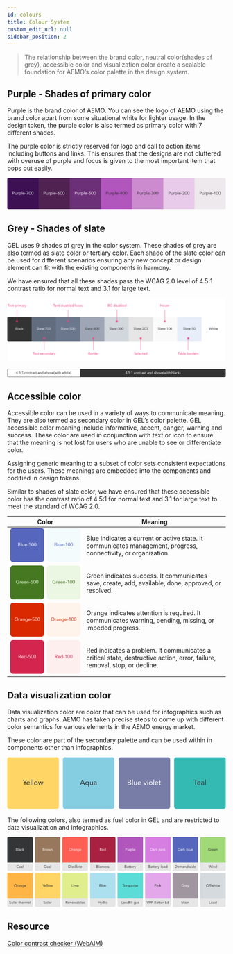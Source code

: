 ```yaml
---
id: colours
title: Colour System
custom_edit_url: null
sidebar_position: 2
---
```


> The relationship between the brand color, neutral color(shades of grey), accessible color and visualization color create a scalable foundation for AEMO’s color palette in the design system.


## Purple - Shades of primary color

Purple is the brand color of AEMO. You can see the logo of AEMO using the brand color apart from some situational white for lighter usage. In the design token, the purple color is also termed as primary color with 7 different shades.

The purple color is strictly reserved for logo and call to action items including buttons and links. This ensures that the designs are not cluttered with overuse of purple and focus is given to the most important item that pops out easily.

![Primary color](../assets/color-shades-of-purple.svg)


## Grey - Shades of slate

GEL uses 9 shades of grey in the color system. These shades of grey are also termed as slate color or tertiary color. Each shade of the slate color can be used for different scenarios ensuring any new concept or design element can fit with the existing components in harmony.

We have ensured that all these shades pass the WCAG 2.0 level of 4.5:1 contrast ratio for normal text and 3.1 for large text.

![Tertiary color](../assets/color-shades-of-grey.svg)

![Contrast](../assets/contrast.svg)


## Accessible color

Accessible color can be used in a variety of ways to communicate meaning. They are also termed as secondary color in GEL’s color palette. GEL accessible color meaning include informative, accent, danger, warning and success. These color are used in conjunction with text or icon to ensure that the meaning is not lost for users who are unable to see or differentiate color.

Assigning generic meaning to a subset of color sets consistent expectations for the users. These meanings are embedded into the components and codified in design tokens.

Similar to shades of slate color, we have ensured that these accessible color has the contrast ratio of 4.5:1 for normal text and 3.1 for large text to meet the standard of WCAG 2.0.

| Color | Meaning |
| ----- | ------- |
| ![Blue](../assets/color-informative.svg) | Blue indicates a current or active state. It communicates management, progress, connectivity, or organization. |
| ![Green](../assets/color-success.svg) | Green indicates success. It communicates save, create, add, available, done, approved, or resolved. |
| ![Orange](../assets/color-warning.svg) | Orange indicates attention is required. It communicates warning, pending, missing, or impeded progress. |
| ![Red](../assets/color-danger.svg) | Red indicates a problem. It communicates a critical state, destructive action, error, failure, removal, stop, or decline. |


## Data visualization color

Data visualization color are color that can be used for infographics such as charts and graphs. AEMO has taken precise steps to come up with different color semantics for various elements in the AEMO energy market.

These color are part of the secondary palette and can be used within in components other than infographics.

![Secondary data visualization](../assets/color-secondary-data-vis.svg)

The following colors, also termed as fuel color in GEL and are restricted to data visualization and infographics.

![Fuel data visualization](../assets/color-fuel-data-vis.svg)


## Resource

[Color contrast checker (WebAIM)](https://webaim.org/resources/contrastchecker/)
